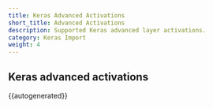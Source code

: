 ```yaml
---
title: Keras Advanced Activations
short_title: Advanced Activations
description: Supported Keras advanced layer activations.
category: Keras Import
weight: 4
---
```


## Keras advanced activations

{{autogenerated}}